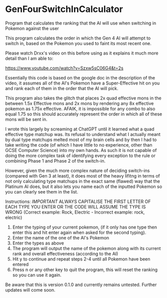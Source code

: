 # GenFourSwitchInCalculator
Program that calculates the ranking that the AI will use when switching in Pokemon against the user

This program calculates the order in which the Gen 4 AI will attempt to switch in, based on the Pokemon you used to faint its most recent one.

Please watch Drxx's video on this before using as it explains it much more detail than I am able to: 

https://www.youtube.com/watch?v=Szxw5sC06G4&t=2s

Essentially this code is based on the google doc in the description of the video, it assumes all of the AI's Pokemon have a Super-Effective hit on you and rank each of them in the order that the AI will pick.

This program also takes the glitch that places 2x quad effective mons in the between 1.5x Effective mons and 2x mons by rendering any 8x effective pokemon as 1.75x effective. AFAIK, it is impossible for any combo to also equal 1.75 so this should accurately represent the order in which all of these mons will be sent in.

I wrote this largely by screaming at ChatGPT until it learned what a quad effective type matchup was. Its refusal to understand what I actually meant by dual type matchups melted most of my brain cells and by then I had to take writing the code (of which I have little to no experience, other than GCSE Computer Science) into my own hands. As such it is not capable of doing the more complex task of identifying every exception to the rule or combining Phase 1 and Phase 2 of the switch-in.

However, given the much more complex nature of deciding switch-ins (compared with Gen 3 at least), it does most of the heavy lifitng in terms of not only calculating type matchups in the exact same (flawed) way that the Platinum AI does, but it also lets you name each of the inputted Pokemon so you can clearly see them in the list.

Instructions:
*IMPORTANT* ALWAYS CAPITALISE THE FIRST LETTER OF EACH TYPE YOU ENTER OR THE CODE WILL ASSUME THE TYPE IS WRONG (Correct example: Rock, Electric - Incorrect example: rock, electric)
1) Enter the typing of your current pokemon, (if it only has one type then enter this and hit enter again when asked for the second typing).
2) Enter the name of the one of the AI's Pokemon
3) Enter the types as above
4) The program will output the name of the pokemon along with its current rank and overall effectiveness (according to the AI)
5) Hit y to continue and repeat steps 2-4 until all Pokemon have been entered
6) Press n or any other key to quit the program, this will reset the ranking so you can use it again.

Be aware that this is version 0.1.0 and currently remains untested. Further updates will come soon.
